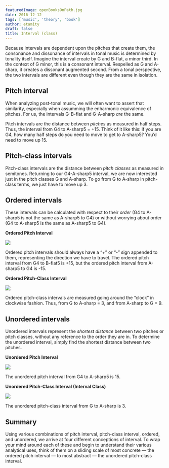 ```yaml
---
featuredImage: openBooksOnPath.jpg
date: 2016-12-12
tags: ['music', 'theory', 'book']
author: etamity
draft: false
title: Interval (class)
---
```


Because intervals are dependent upon the pitches that create them, the consonance and dissonance of intervals in tonal music is determined by tonality itself. Imagine the interval create by G and B-flat, a minor third. In the context of G minor, this is a consonant interval. Respelled as G and A-sharp, it creates a dissonant augmented second. From a tonal perspective, the two intervals are different even though they are the same in isolation.

## Pitch interval

When analyzing post-tonal music, we will often want to assert that similarity, especially when assumming the enharmonic equivalence of pitches. For us, the intervals G-B-flat and G-A-sharp *are* the same.

Pitch intervals are the distance between *pitches* as measured in half steps. Thus, the interval from G4 to A-sharp5 = +15. Think of it like this: if you are G4, how many half steps do you need to move to get to A-sharp5? You’d need to move up 15.

## Pitch-class intervals

Pitch-class intervals are the distance between *pitch classes* as measured in semitones. Returning to our G4-A-sharp5 interval, we are now interested just in the pitch classes G and A-sharp. To go from G to A-sharp in pitch-class terms, we just have to move up 3.

## Ordered intervals

These intervals can be calculated with respect to their *order* (G4 to A-sharp5 is not the same as A-sharp5 to G4) or without worrying about order (G4 to A-sharp5 is the same as A-sharp5 to G4).

**Ordered Pitch Interval**

[![](/Graphics/postTonal/Ordered-Pitch-Interval.jpg)](/Graphics/postTonal/Ordered-Pitch-Interval.jpg)

Ordered pitch intervals should always have a “+” or “-” sign appended to them, representing the direction we have to travel. The ordered pitch interval from G4 to B-flat5 is +15, but the ordered pitch interval from A-sharp5 to G4 is -15. 

**Ordered Pitch-Class Interval**

[![](/Graphics/postTonal/Pitch-Class-Interval.jpg)](/Graphics/postTonal/Pitch-Class-Interval.jpg)

Ordered pitch-class intervals are measured going around the “clock” in clockwise fashion. Thus, from G to A-sharp = 3, and from A-sharp to G = 9.

## Unordered intervals

Unordered intervals represent the *shortest distance* between two pitches or pitch classes, without any reference to the order they are in. To determine the unordered interval, simply find the shortest distance between two pitches. 

**Unordered Pitch Interval**

[![](/Graphics/postTonal/Unordered-Pitch-Interval.jpg)](/Graphics/postTonal/Unordered-Pitch-Interval.jpg)

The unordered pitch interval from G4 to A-sharp5 is 15. 

**Unordered Pitch-Class Interval (Interval Class)**

[![](/Graphics/postTonal/unorderedPitchClassInt.jpg)](/Graphics/postTonal/unorderedPitchClassInt.jpg)

The unordered pitch-class interval from G to A-sharp is 3.

## Summary

Using various combinations of pitch interval, pitch-class interval, ordered, and unordered, we arrive at four different conceptions of interval. To wrap your mind around each of these and begin to understand their various analytical uses, think of them on a sliding scale of most concrete — the ordered pitch interval — to most abstract — the unordered pitch-class interval.
